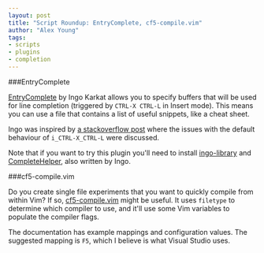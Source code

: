 ```yaml
---
layout: post
title: "Script Roundup: EntryComplete, cf5-compile.vim"
author: "Alex Young"
tags: 
- scripts
- plugins
- completion
---
```


###EntryComplete

[EntryComplete](http://www.vim.org/scripts/script.php?script_id=5073) by Ingo Karkat allows you to specify buffers that will be used for line completion (triggered by `CTRL-X CTRL-L` in Insert mode).  This means you can use a file that contains a list of useful snippets, like a cheat sheet.

Ingo was inspired by [a stackoverflow post](http://stackoverflow.com/questions/27539429/vim-snippet-phrase-dropdown-menu) where the issues with the default behaviour of `i_CTRL-X_CTRL-L` were discussed.

Note that if you want to try this plugin you'll need to install [ingo-library](http://www.vim.org/scripts/script.php?script_id=4433) and [CompleteHelper](http://www.vim.org/scripts/script.php?script_id=3914), also written by Ingo.

###cf5-compile.vim

Do you create single file experiments that you want to quickly compile from within Vim?  If so, [cf5-compile.vim](http://www.vim.org/scripts/script.php?script_id=5075) might be useful.  It uses `filetype` to determine which compiler to use, and it'll use some Vim variables to populate the compiler flags.

The documentation has example mappings and configuration values.  The suggested mapping is `F5`, which I believe is what Visual Studio uses.
